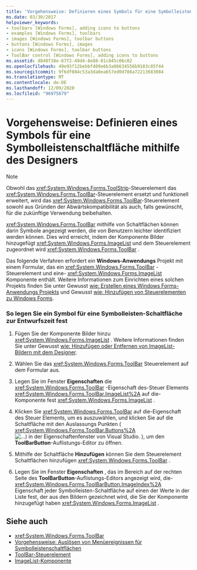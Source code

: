 ```yaml
---
title: 'Vorgehensweise: Definieren eines Symbols für eine Symbolleistenschaltfläche mithilfe des Designers'
ms.date: 03/30/2017
helpviewer_keywords:
- toolbars [Windows Forms], adding icons to buttons
- examples [Windows Forms], toolbars
- images [Windows Forms], toolbar buttons
- buttons [Windows Forms], images
- icons [Windows Forms], toolbar buttons
- ToolBar control [Windows Forms], adding icons to buttons
ms.assetid: d848f38e-67f2-49d4-8e88-01c845c06c02
ms.openlocfilehash: 49e93f12bebbf409e6b3a06634556b9103c85f44
ms.sourcegitcommit: 9f6df084c53a3da0ea657ed0d708a72213683084
ms.translationtype: MT
ms.contentlocale: de-DE
ms.lasthandoff: 12/09/2020
ms.locfileid: "96975679"
---
```

# <a name="how-to-define-an-icon-for-a-toolbar-button-using-the-designer"></a>Vorgehensweise: Definieren eines Symbols für eine Symbolleistenschaltfläche mithilfe des Designers

> [!NOTE]
> Obwohl das <xref:System.Windows.Forms.ToolStrip>-Steuerelement das <xref:System.Windows.Forms.ToolBar>-Steuerelement ersetzt und funktionell erweitert, wird das <xref:System.Windows.Forms.ToolBar>-Steuerelement sowohl aus Gründen der Abwärtskompatibilität als auch, falls gewünscht, für die zukünftige Verwendung beibehalten.

<xref:System.Windows.Forms.ToolBar> mithilfe von Schaltflächen können darin Symbole angezeigt werden, die von Benutzern leichter identifiziert werden können. Dies wird erreicht, indem der Komponente Bilder hinzugefügt <xref:System.Windows.Forms.ImageList> und dem Steuerelement zugeordnet wird <xref:System.Windows.Forms.ToolBar> .

Das folgende Verfahren erfordert ein **Windows-Anwendungs** Projekt mit einem Formular, das ein <xref:System.Windows.Forms.ToolBar> -Steuerelement und eine- <xref:System.Windows.Forms.ImageList> Komponente enthält. Weitere Informationen zum Einrichten eines solchen Projekts finden Sie unter Gewusst [wie: Erstellen eines Windows Forms-Anwendungs Projekts](/visualstudio/ide/step-1-create-a-windows-forms-application-project) und Gewusst [wie: Hinzufügen von Steuerelementen zu Windows Forms](how-to-add-controls-to-windows-forms.md).

### <a name="to-set-an-icon-for-a-toolbar-button-at-design-time"></a>So legen Sie ein Symbol für eine Symbolleisten-Schaltfläche zur Entwurfszeit fest

1. Fügen Sie der Komponente Bilder hinzu <xref:System.Windows.Forms.ImageList> . Weitere Informationen finden Sie unter Gewusst [wie: Hinzufügen oder Entfernen von ImageList-Bildern mit dem Designer](how-to-add-or-remove-imagelist-images-with-the-designer.md).

2. Wählen Sie das <xref:System.Windows.Forms.ToolBar> Steuerelement auf dem Formular aus.

3. Legen Sie im Fenster **Eigenschaften** die <xref:System.Windows.Forms.ToolBar> -Eigenschaft des-Steuer Elements <xref:System.Windows.Forms.ToolBar.ImageList%2A> auf die-Komponente fest <xref:System.Windows.Forms.ImageList> .

4. Klicken Sie <xref:System.Windows.Forms.ToolBar> auf die-Eigenschaft des Steuer Elements, um es auszuwählen, und klicken Sie auf die Schaltfläche mit den Auslassungs Punkten ( <xref:System.Windows.Forms.ToolBar.Buttons%2A> ![ ...) in der Eigenschaftenfenster von Visual Studio. ](./media/visual-studio-ellipsis-button.png) ), um den **ToolBarButton**-Auflistungs-Editor zu öffnen.

5. Mithilfe der Schaltfläche **Hinzufügen** können Sie dem Steuerelement Schaltflächen hinzufügen <xref:System.Windows.Forms.ToolBar> .

6. Legen Sie im Fenster **Eigenschaften** , das im Bereich auf der rechten Seite des **ToolBarButton**-Auflistungs-Editors angezeigt wird, die- <xref:System.Windows.Forms.ToolBarButton.ImageIndex%2A> Eigenschaft jeder Symbolleisten-Schaltfläche auf einen der Werte in der Liste fest, der aus den Bildern gezeichnet wird, die Sie der Komponente hinzugefügt haben <xref:System.Windows.Forms.ImageList> .

## <a name="see-also"></a>Siehe auch

- <xref:System.Windows.Forms.ToolBar>
- [Vorgehensweise: Auslösen von Menüereignissen für Symbolleistenschaltflächen](how-to-trigger-menu-events-for-toolbar-buttons.md)
- [ToolBar-Steuerelement](toolbar-control-windows-forms.md)
- [ImageList-Komponente](imagelist-component-windows-forms.md)
